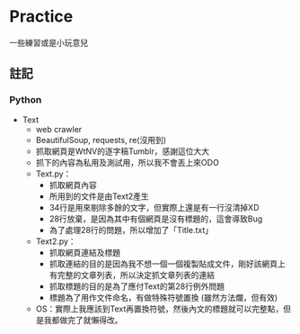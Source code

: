 # Practice
一些練習或是小玩意兒

## 註記
### Python
- Text
    - web crawler
    - BeautifulSoup, requests, re(沒用到)
    - 抓取網頁是WtNV的逐字稿Tumblr，感謝這位大大
    - 抓下的內容為私用及測試用，所以我不會丟上來ODO
    - Text.py：
        - 抓取網頁內容
        - 所用到的文件是由Text2產生
        - 34行是用來剔除多餘的文字，但實際上還是有一行沒清掉XD
        - 28行放棄，是因為其中有個網頁是沒有標題的，這會導致Bug
        - 為了處理28行的問題，所以增加了「Title.txt」
    - Text2.py：
        - 抓取網頁連結及標題
        - 抓取連結的目的是因為我不想一個一個複製貼成文件，剛好該網頁上有完整的文章列表，所以決定抓文章列表的連結
        - 抓取標題的目的是為了應付Text的第28行例外問題
        - 標題為了用作文件命名，有做特殊符號置換 (雖然方法爛，但有效)
    - OS：實際上我應該到Text再置換符號，然後內文的標題就可以完整點，但是我都做完了就懶得改。
